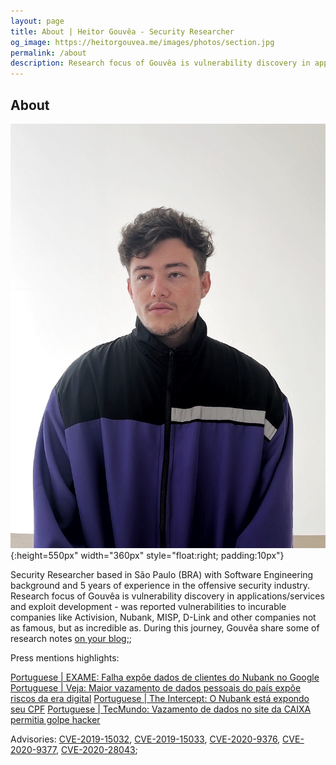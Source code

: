 ```yaml
---
layout: page
title: About | Heitor Gouvêa - Security Researcher
og_image: https://heitorgouvea.me/images/photos/section.jpg
permalink: /about
description: Research focus of Gouvêa is vulnerability discovery in applications/services and exploit development
---
```


## About

![Image](/images/photos/perfil.jpeg){:height=550px" width="360px" style="float:right; padding:10px"}

Security Researcher based in São Paulo (BRA) with Software Engineering background and 5 years of experience in the offensive security industry. Research focus of Gouvêa is vulnerability discovery in applications/services and exploit development - was reported vulnerabilities to incurable companies like Activision, Nubank, MISP, D-Link and other companies not as famous, but as incredible as. During this journey, Gouvêa share some of research notes [on your blog;](/); 

Press mentions highlights:

[Portuguese | EXAME: Falha expõe dados de clientes do Nubank no Google](https://exame.com/tecnologia/nubank-tem-falha-de-seguranca-e-expoe-dados-de-clientes/)
[Portuguese | Veja: Maior vazamento de dados pessoais do país expõe riscos da era digital](https://veja.abril.com.br/tecnologia/maior-vazamento-de-dados-pessoais-do-pais-expoe-riscos-da-era-digital/)
[Portuguese | The Intercept: O Nubank está expondo seu CPF](https://theintercept.com/2021/02/24/o-nubank-esta-expondo-seu-cpf/)
[Portuguese | TecMundo: Vazamento de dados no site da CAIXA permitia golpe hacker](https://www.tecmundo.com.br/seguranca/149166-site-banco-caixa-permitia-golpe-hacker-vazamento-dados.htm)

Advisories: [CVE-2019-15032](/2019/09/17/CVE-2019-15032), [CVE-2019-15033](/2019/09/17/CVE-2019-15033), [CVE-2020-9376](/2020/03/04/CVE-2020-9376), [CVE-2020-9377](/2020/03/04/CVE-2020-9377), [CVE-2020-28043](/2020/11/03/CVE-2020-28043);